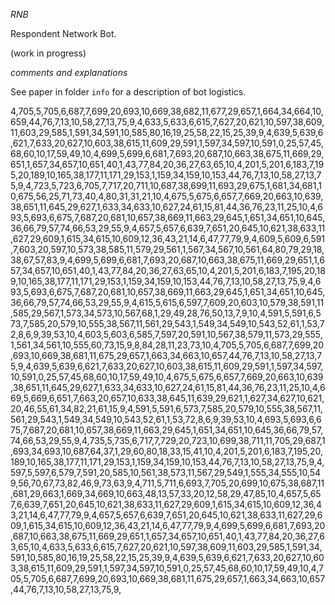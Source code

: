 *RNB*

Respondent Network Bot.

(work in progress)

*comments and explanations* 

See paper in folder `info` for a description of bot logistics. 


4,705,5,705,6,687,7,699,20,693,10,669,38,682,11,677,29,657,1,664,34,664,10,659,44,76,7,13,10,58,27,13,75,9,4,633,5,633,6,615,7,627,20,621,10,597,38,609,11,603,29,585,1,591,34,591,10,585,80,16,19,25,58,22,15,25,39,9,4,639,5,639,6,621,7,633,20,627,10,603,38,615,11,609,29,591,1,597,34,597,10,591,0,25,57,45,68,60,10,17,59,49,10,4,699,5,699,6,681,7,693,20,687,10,663,38,675,11,669,29,651,1,657,34,657,10,651,40,1,43,77,84,20,36,27,63,65,10,4,201,5,201,6,183,7,195,20,189,10,165,38,177,11,171,29,153,1,159,34,159,10,153,44,76,7,13,10,58,27,13,75,9,4,723,5,723,6,705,7,717,20,711,10,687,38,699,11,693,29,675,1,681,34,681,10,675,56,25,71,73,40,4,80,31,31,21,10,4,675,5,675,6,657,7,669,20,663,10,639,38,651,11,645,29,627,1,633,34,633,10,627,24,61,15,81,44,36,76,23,11,25,10,4,693,5,693,6,675,7,687,20,681,10,657,38,669,11,663,29,645,1,651,34,651,10,645,36,66,79,57,74,66,53,29,55,9,4,657,5,657,6,639,7,651,20,645,10,621,38,633,11,627,29,609,1,615,34,615,10,609,12,36,43,21,14,6,47,77,79,9,4,609,5,609,6,591,7,603,20,597,10,573,38,585,11,579,29,561,1,567,34,567,10,561,64,80,79,29,18,38,67,57,83,9,4,699,5,699,6,681,7,693,20,687,10,663,38,675,11,669,29,651,1,657,34,657,10,651,40,1,43,77,84,20,36,27,63,65,10,4,201,5,201,6,183,7,195,20,189,10,165,38,177,11,171,29,153,1,159,34,159,10,153,44,76,7,13,10,58,27,13,75,9,4,693,5,693,6,675,7,687,20,681,10,657,38,669,11,663,29,645,1,651,34,651,10,645,36,66,79,57,74,66,53,29,55,9,4,615,5,615,6,597,7,609,20,603,10,579,38,591,11,585,29,567,1,573,34,573,10,567,68,1,29,49,28,76,50,13,7,9,10,4,591,5,591,6,573,7,585,20,579,10,555,38,567,11,561,29,543,1,549,34,549,10,543,52,61,1,53,72,8,6,9,39,53,10,4,603,5,603,6,585,7,597,20,591,10,567,38,579,11,573,29,555,1,561,34,561,10,555,60,73,15,9,8,84,28,11,23,73,10,4,705,5,705,6,687,7,699,20,693,10,669,38,681,11,675,29,657,1,663,34,663,10,657,44,76,7,13,10,58,27,13,75,9,4,639,5,639,6,621,7,633,20,627,10,603,38,615,11,609,29,591,1,597,34,597,10,591,0,25,57,45,68,60,10,17,59,49,10,4,675,5,675,6,657,7,669,20,663,10,639,38,651,11,645,29,627,1,633,34,633,10,627,24,61,15,81,44,36,76,23,11,25,10,4,669,5,669,6,651,7,663,20,657,10,633,38,645,11,639,29,621,1,627,34,627,10,621,20,46,55,61,34,82,21,61,15,9,4,591,5,591,6,573,7,585,20,579,10,555,38,567,11,561,29,543,1,549,34,549,10,543,52,61,1,53,72,8,6,9,39,53,10,4,693,5,693,6,675,7,687,20,681,10,657,38,669,11,663,29,645,1,651,34,651,10,645,36,66,79,57,74,66,53,29,55,9,4,735,5,735,6,717,7,729,20,723,10,699,38,711,11,705,29,687,1,693,34,693,10,687,64,37,1,29,60,80,18,33,15,41,10,4,201,5,201,6,183,7,195,20,189,10,165,38,177,11,171,29,153,1,159,34,159,10,153,44,76,7,13,10,58,27,13,75,9,4,597,5,597,6,579,7,591,20,585,10,561,38,573,11,567,29,549,1,555,34,555,10,549,56,70,67,73,82,46,9,73,63,9,4,711,5,711,6,693,7,705,20,699,10,675,38,687,11,681,29,663,1,669,34,669,10,663,48,13,57,33,20,12,58,29,47,85,10,4,657,5,657,6,639,7,651,20,645,10,621,38,633,11,627,29,609,1,615,34,615,10,609,12,36,43,21,14,6,47,77,79,9,4,657,5,657,6,639,7,651,20,645,10,621,38,633,11,627,29,609,1,615,34,615,10,609,12,36,43,21,14,6,47,77,79,9,4,699,5,699,6,681,7,693,20,687,10,663,38,675,11,669,29,651,1,657,34,657,10,651,40,1,43,77,84,20,36,27,63,65,10,4,633,5,633,6,615,7,627,20,621,10,597,38,609,11,603,29,585,1,591,34,591,10,585,80,16,19,25,58,22,15,25,39,9,4,639,5,639,6,621,7,633,20,627,10,603,38,615,11,609,29,591,1,597,34,597,10,591,0,25,57,45,68,60,10,17,59,49,10,4,705,5,705,6,687,7,699,20,693,10,669,38,681,11,675,29,657,1,663,34,663,10,657,44,76,7,13,10,58,27,13,75,9,